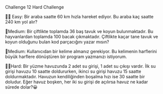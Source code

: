 Challenge 12 Hard Challenge 

🙌🏼 Easy: Bir araba saatte 60 km hızla hareket ediyor. Bu araba kaç saatte 240 km yol alır?

🌟Medium:  Bir çiftlikte toplamda 36 baş tavuk ve koyun bulunmaktadır. Bu hayvanlardan toplamda 100 bacak çıkmaktadır. Çiftlikte kaçar tane tavuk ve koyun olduğunu bulan kod parçacığını yazar mısın?

🌟Medium: Kullanıcıdan bir kelime almanız gerekiyor. Bu kelimenin harflerini büyük harflere dönüştüren bir program yazmanızı istiyorum. 

💪🏻Hard: Bir yüzme havuzunda 2 adet su girişi, 1 adet su çıkışı vardır. İlk su girişi havuzu 10 saatte doldururken, ikinci su girişi havuzu 15 saatte doldurmaktadır. Havuzun kendiliğinden boşalma hızı ise 30 saatte bir doludur. Eğer havuz boşken, her iki su girişi de açılırsa havuz ne kadar sürede dolar?😀